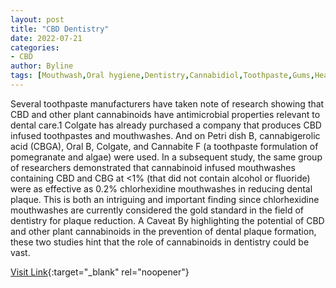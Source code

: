 ```yaml
---
layout: post
title: "CBD Dentistry"
date: 2022-07-21
categories:
- CBD
author: Byline
tags: [Mouthwash,Oral hygiene,Dentistry,Cannabidiol,Toothpaste,Gums,Health sciences,Medical specialties,Health,Health care,Clinical medicine,Medicine]
---
```



Several toothpaste manufacturers have taken note of research showing that CBD and other plant cannabinoids have antimicrobial properties relevant to dental care.1 Colgate has already purchased a company that produces CBD infused toothpastes and mouthwashes. And on Petri dish B, cannabigerolic acid (CBGA), Oral B, Colgate, and Cannabite F (a toothpaste formulation of pomegranate and algae) were used. In a subsequent study, the same group of researchers demonstrated that cannabinoid infused mouthwashes containing CBD and CBG at <1% (that did not contain alcohol or fluoride) were as effective as 0.2% chlorhexidine mouthwashes in reducing dental plaque. This is both an intriguing and important finding since chlorhexidine mouthwashes are currently considered the gold standard in the field of dentistry for plaque reduction. A Caveat  By highlighting the potential of CBD and other plant cannabinoids in the prevention of dental plaque formation, these two studies hint that the role of cannabinoids in dentistry could be vast.

[Visit Link](https://www.projectcbd.org/wellness/cbd-dentistry){:target="_blank" rel="noopener"}


